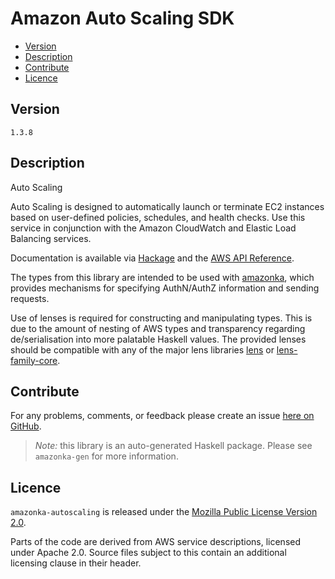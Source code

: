 # Amazon Auto Scaling SDK

* [Version](#version)
* [Description](#description)
* [Contribute](#contribute)
* [Licence](#licence)


## Version

`1.3.8`


## Description

Auto Scaling

Auto Scaling is designed to automatically launch or terminate EC2
instances based on user-defined policies, schedules, and health checks.
Use this service in conjunction with the Amazon CloudWatch and Elastic
Load Balancing services.

Documentation is available via [Hackage](http://hackage.haskell.org/package/amazonka-autoscaling)
and the [AWS API Reference](https://aws.amazon.com/documentation/).

The types from this library are intended to be used with [amazonka](http://hackage.haskell.org/package/amazonka),
which provides mechanisms for specifying AuthN/AuthZ information and sending requests.

Use of lenses is required for constructing and manipulating types.
This is due to the amount of nesting of AWS types and transparency regarding
de/serialisation into more palatable Haskell values.
The provided lenses should be compatible with any of the major lens libraries
[lens](http://hackage.haskell.org/package/lens) or [lens-family-core](http://hackage.haskell.org/package/lens-family-core).

## Contribute

For any problems, comments, or feedback please create an issue [here on GitHub](https://github.com/brendanhay/amazonka/issues).

> _Note:_ this library is an auto-generated Haskell package. Please see `amazonka-gen` for more information.


## Licence

`amazonka-autoscaling` is released under the [Mozilla Public License Version 2.0](http://www.mozilla.org/MPL/).

Parts of the code are derived from AWS service descriptions, licensed under Apache 2.0.
Source files subject to this contain an additional licensing clause in their header.
